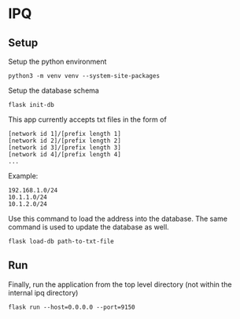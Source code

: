 # IPQ

## Setup
Setup the python environment
		
	python3 -m venv venv --system-site-packages
		
Setup the database schema
        
	flask init-db

This app currently accepts txt files in the form of

	[network id 1]/[prefix length 1]
	[network id 2]/[prefix length 2]
	[network id 3]/[prefix length 3]
	[network id 4]/[prefix length 4]
	...
	
Example:
	
	192.168.1.0/24
	10.1.1.0/24
	10.1.2.0/24

Use this command to load the address into the database. The same command is used to update the database as well.

	flask load-db path-to-txt-file


## Run
Finally, run the application from the top level directory (not within the internal ipq directory)
	
	flask run --host=0.0.0.0 --port=9150
